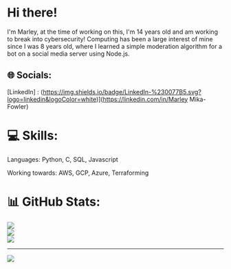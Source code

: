 # Hi there!
I'm Marley, at the time of working on this, I'm 14 years old and am working to break into cybersecurity! Computing has been a large interest of mine since I was 8 years old, where I learned a simple moderation algorithm for a bot on a social media server using Node.js.

## 🌐 Socials:
[LinkedIn] : (https://img.shields.io/badge/LinkedIn-%230077B5.svg?logo=linkedin&logoColor=white)](https://linkedin.com/in/Marley Mika-Fowler) 

# 💻 Skills:
Languages: Python, C, SQL, Javascript


Working towards: AWS, GCP, Azure, Terraforming

# 📊 GitHub Stats:
![](https://github-readme-stats.vercel.app/api?username=Marley-Fowler&theme=neon&hide_border=false&include_all_commits=false&count_private=false)<br/>
![](https://nirzak-streak-stats.vercel.app/?user=Marley-Fowler&theme=neon&hide_border=false)<br/>
![](https://github-readme-stats.vercel.app/api/top-langs/?username=Marley-Fowler&theme=neon&hide_border=false&include_all_commits=false&count_private=false&layout=compact)

---
[![](https://visitcount.itsvg.in/api?id=Marley-Fowler&icon=0&color=0)](https://visitcount.itsvg.in)
